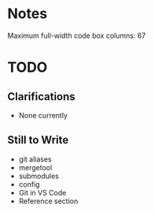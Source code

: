 # Notes

Maximum full-width code box columns: 67

# TODO

## Clarifications

* None currently

## Still to Write

* git aliases
* mergetool
* submodules
* config
* Git in VS Code
* Reference section
